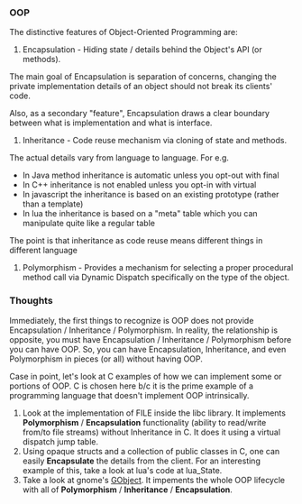 ### OOP

The distinctive features of Object-Oriented Programming are:

1. Encapsulation - Hiding state / details behind the Object's API (or methods). 
  
  The main goal of Encapsulation is separation of concerns, 
  changing the private implementation details of an object should not break its clients' code.

  Also, as a secondary "feature", Encapsulation draws a clear boundary between what is implementation and what is interface.

1. Inheritance - Code reuse mechanism via cloning of state and methods. 
  
  The actual details vary from language to language. For e.g. 
  - In Java method inheritance is automatic unless you opt-out with final
  - In C++ inheritance is not enabled unless you opt-in with virtual
  - In javascript the inheritance is based on an existing prototype (rather than a template)
  - In lua the inheritance is based on a "meta" table which you can manipulate quite like a regular table
  
  The point is that inheritance as code reuse means different things in different language

1. Polymorphism - Provides a mechanism for selecting a proper procedural method call via Dynamic Dispatch specifically on the type of the object.

### Thoughts

Immediately, the first things to recognize is OOP does not provide Encapsulation / Inheritance / Polymorphism. In reality, the relationship is opposite, you must have Encapsulation / Inheritance / Polymorphism before you can have OOP. So, you can have Encapsulation, Inheritance, and even Polymorphism in pieces (or all) without having OOP.

Case in point, let's look at C examples of how we can implement some or portions of OOP. C is chosen here b/c it is the prime example of a programming language that doesn't implement OOP intrinsically.

1. Look at the implementation of FILE inside the libc library. It implements **Polymorphism** / **Encapsulation** functionality (ability to read/write from/to file streams) without Inheritance in C. It does it using a virtual dispatch jump table.
1. Using opaque structs and a collection of public classes in C, one can easily **Encapsulate** the details from the client. For an interesting example of this, take a look at lua's code at lua_State.
1. Take a look at gnome's [GObject](https://developer.gnome.org/gobject/stable/). It impements the whole OOP lifecycle with all of **Polymorphism** / **Inheritance** / **Encapsulation**.





